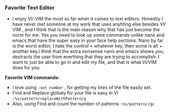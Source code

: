 ### Favorite Text Editor

- I enjoy VI/ VIM the most so far when it comes to text editors. Honestly I have never met someone at my work that uses anyhting else besides VI/ VIM , and I think that is the main reason why that has just become the norm for me. Yes you need to look up some commands unlike nano and emacs that have the super easy in your face help sections. Nano by far is the worst editor, I hate the control + whatever key, then some is alt + another key.I think that the extra nonsense nano and emacs shows you, destracts the user from everthing that they are trying to accomplish. I want to just be able to go in and edit my file, and that is what VI/VIM does for you. 


__Favorite VIM commands:__
- I love using `:set number` , for getting my lines of the file easily set.
- Find and Replace globaly for your file is easy in VI `:%s/pattern/replaceWithPattern/g`
- Also, using Find and count the number of patterns `:%s/pattern//gc` 
